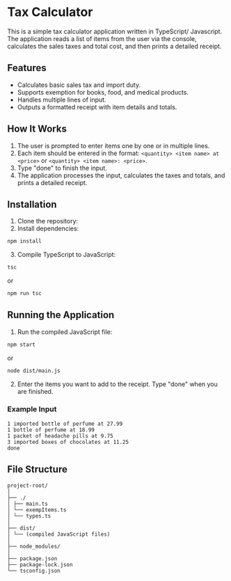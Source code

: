 # Tax Calculator

This is a simple tax calculator application written in TypeScript/ Javascript. The application reads a list of items from the user via the console, calculates the sales taxes and total cost, and then prints a detailed receipt.

## Features

- Calculates basic sales tax and import duty.
- Supports exemption for books, food, and medical products.
- Handles multiple lines of input.
- Outputs a formatted receipt with item details and totals.

## How It Works

1. The user is prompted to enter items one by one or in multiple lines.
2. Each item should be entered in the format: `<quantity> <item name> at <price>` or `<quantity> <item name>: <price>`.
3. Type "done" to finish the input.
4. The application processes the input, calculates the taxes and totals, and prints a detailed receipt.

## Installation

1. Clone the repository:
2. Install dependencies:

```sh
npm install
```

3. Compile TypeScript to JavaScript:

```sh
tsc
```

or

```sh
npm run tsc
```

## Running the Application

1. Run the compiled JavaScript file:

```sh
npm start
```

or

```sh
node dist/main.js
```

2. Enter the items you want to add to the receipt. Type "done" when you are finished.

### Example Input

```
1 imported bottle of perfume at 27.99
1 bottle of perfume at 18.99
1 packet of headache pills at 9.75
3 imported boxes of chocolates at 11.25
done
```

## File Structure

```
project-root/
│
├── ./
│ ├── main.ts
│ └── exempItems.ts
│ └── types.ts
│
├── dist/
│ └── (compiled JavaScript files)
│
├── node_modules/
│
├── package.json
├── package-lock.json
└── tsconfig.json
```
